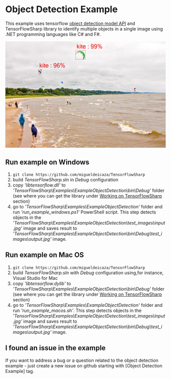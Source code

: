 # Object Detection Example #

This example uses tensorflow [object detection model API](https://github.com/tensorflow/models/tree/master/object_detection) and TensorFlowSharp library to identify multiple objects in a single image using .NET programming languages like C# and F#.

![alt tag](demo-picture.jpg)

## Run example on Windows ##
1. ``` git clone https://github.com/migueldeicaza/TensorFlowSharp ```
2. build _TensorFlowSharp.sln_ in _Debug_ configuration
3. copy _'libtensorflow.dll'_ to _'TensorFlowSharp\Examples\ExampleObjectDetection\bin\Debug'_ folder (see where you can get the library under [Working on TensorFlowSharp](https://github.com/migueldeicaza/TensorFlowSharp#working-on-tensorflowsharp) section)
4. go to _'TensorFlowSharp\Examples\ExampleObjectDetection'_ folder and run _'run_example_windows.ps1'_ PowerShell script. This step detects objects in the _'TensorFlowSharp\Examples\ExampleObjectDetection\test_images\input.jpg'_ image and saves result to _'TensorFlowSharp\Examples\ExampleObjectDetection\bin\Debug\test_images\output.jpg'_ image.

## Run example on Mac OS ##
1. ```git clone https://github.com/migueldeicaza/TensorFlowSharp```
2. build _TensorFlowSharp.sln_ with _Debug_ configuration using,for instance, Visual Studio for Mac
3. copy _'libtensorflow.dylib'_ to _'TensorFlowSharp\Examples\ExampleObjectDetection\bin\Debug'_ folder  (see where you can get the library under [Working on TensorFlowSharp](https://github.com/migueldeicaza/TensorFlowSharp#working-on-tensorflowsharp) section)
4. go to _'TensorFlowSharp\Examples\ExampleObjectDetection'_ folder and run _'run_example_macos.sh'_. This step detects objects in the _'TensorFlowSharp\Examples\ExampleObjectDetection\test_images\input.jpg'_ image and saves result to _'TensorFlowSharp\Examples\ExampleObjectDetection\bin\Debug\test_images\output.jpg'_ image.

## I found an issue in the example ##
If you want to address a bug or a question related to the object detection example - just create a new issue on github starting with [Object Detection Example] tag.